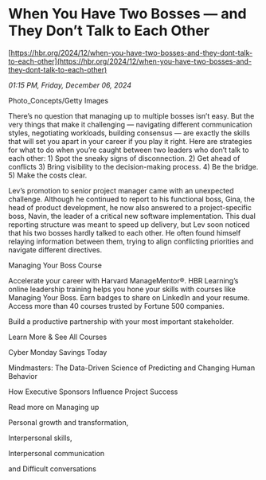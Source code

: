 # When You Have Two Bosses — and They Don’t Talk to Each Other

[https://hbr.org/2024/12/when-you-have-two-bosses-and-they-dont-talk-to-each-other](https://hbr.org/2024/12/when-you-have-two-bosses-and-they-dont-talk-to-each-other)

*01:15 PM, Friday, December 06, 2024*

Photo_Concepts/Getty Images

There’s no question that managing up to multiple bosses isn’t easy. But the very things that make it challenging — navigating different communication styles, negotiating workloads, building consensus — are exactly the skills that will set you apart in your career if you play it right. Here are strategies for what to do when you’re caught between two leaders who don’t talk to each other: 1) Spot the sneaky signs of disconnection. 2) Get ahead of conflicts 3) Bring visibility to the decision-making process. 4) Be the bridge. 5) Make the costs clear.

Lev’s promotion to senior project manager came with an unexpected challenge. Although he continued to report to his functional boss, Gina, the head of product development, he now also answered to a project-specific boss, Navin, the leader of a critical new software implementation. This dual reporting structure was meant to speed up delivery, but Lev soon noticed that his two bosses hardly talked to each other. He often found himself relaying information between them, trying to align conflicting priorities and navigate different directives.

Managing Your Boss Course

Accelerate your career with Harvard ManageMentor®. HBR Learning’s online leadership training helps you hone your skills with courses like Managing Your Boss. Earn badges to share on LinkedIn and your resume. Access more than 40 courses trusted by Fortune 500 companies.

Build a productive partnership with your most important stakeholder.

Learn More & See All Courses

Cyber Monday Savings Today

Mindmasters: The Data-Driven Science of Predicting and Changing Human Behavior

How Executive Sponsors Influence Project Success

Read more on Managing up

Personal growth and transformation,

Interpersonal skills,

Interpersonal communication

and Difficult conversations

